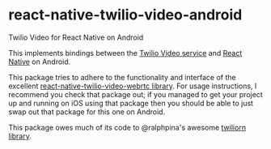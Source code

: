 # react-native-twilio-video-android
Twilio Video for React Native on Android

This implements bindings between the [Twilio Video service](https://www.twilio.com/video) and [React Native](https://facebook.github.io/react-native/) on Android.

This package tries to adhere to the functionality and interface of the excellent [react-native-twilio-video-webrtc library](https://github.com/gaston23/react-native-twilio-video-webrtc). For usage instructions, I recommend you check that package out; if you managed to get your project up and running on iOS using that package then you should be able to just swap out that package for this one on Android.

This package owes much of its code to @ralphpina's awesome [twiliorn library](https://github.com/ralphpina/twiliorn). 
